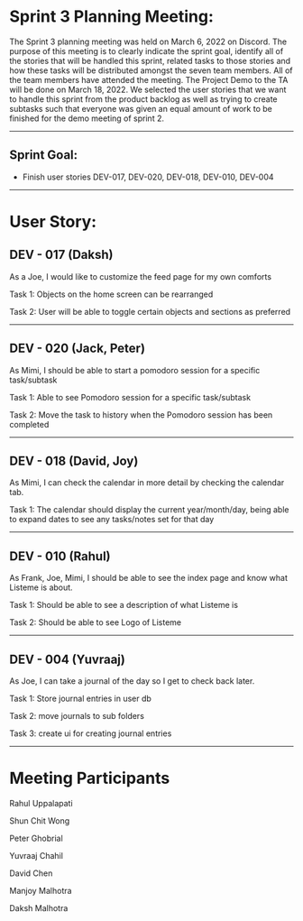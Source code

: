 <!-----

Yay, no errors, warnings, or alerts!

Conversion time: 0.286 seconds.


Using this Markdown file:

1. Paste this output into your source file.
2. See the notes and action items below regarding this conversion run.
3. Check the rendered output (headings, lists, code blocks, tables) for proper
   formatting and use a linkchecker before you publish this page.

Conversion notes:

* Docs to Markdown version 1.0β33
* Thu Mar 17 2022 19:27:57 GMT-0700 (PDT)
* Source doc: sprint3
----->


# Sprint 3 Planning Meeting:

The Sprint 3 planning meeting was held on March 6, 2022 on Discord. The purpose of this meeting is to clearly indicate the sprint goal, identify all of the stories that will be handled this sprint, related tasks to those stories and how these tasks will be distributed amongst the seven team members. All of the team members have attended the meeting. The Project Demo to the TA will be done on March 18, 2022. We selected the user stories that we want to handle this sprint from the product backlog as well as trying to create subtasks such that everyone was given an equal amount of work to be finished for the demo meeting of sprint 2.

---

## Sprint Goal:

* Finish user stories DEV-017, DEV-020, DEV-018, DEV-010, DEV-004 

---

# User Story:

## DEV - 017 (Daksh)

As a Joe, I would like to customize the feed page for my own comforts

Task 1: Objects on the home screen can be rearranged

Task 2: User will be able to toggle certain objects and sections as preferred

---

## DEV - 020 (Jack, Peter)

As Mimi, I should be able to start a pomodoro session for a specific task/subtask

Task 1: Able to see Pomodoro session for a specific task/subtask

Task 2: Move the task to history when the Pomodoro session has been completed

---

## DEV - 018 (David, Joy)

As Mimi, I can check the calendar in more detail by checking the calendar tab.

Task 1: The calendar should display the current year/month/day, being able to expand dates to see any tasks/notes set for that day

---

## DEV - 010 (Rahul)

As Frank, Joe, Mimi, I should be able to see the index page and know what Listeme is about.

Task 1: Should be able to see a description of what Listeme is

Task 2: Should be able to see Logo of Listeme

---

## DEV - 004 (Yuvraaj)

As Joe, I can take a journal of the day so I get to check back later.

Task 1: Store journal entries in user db

Task 2: move journals to sub folders

Task 3: create ui for creating journal entries

---

# Meeting Participants

Rahul Uppalapati 

Shun Chit Wong  

Peter Ghobrial 

Yuvraaj Chahil  

David Chen 

Manjoy Malhotra 

Daksh Malhotra
